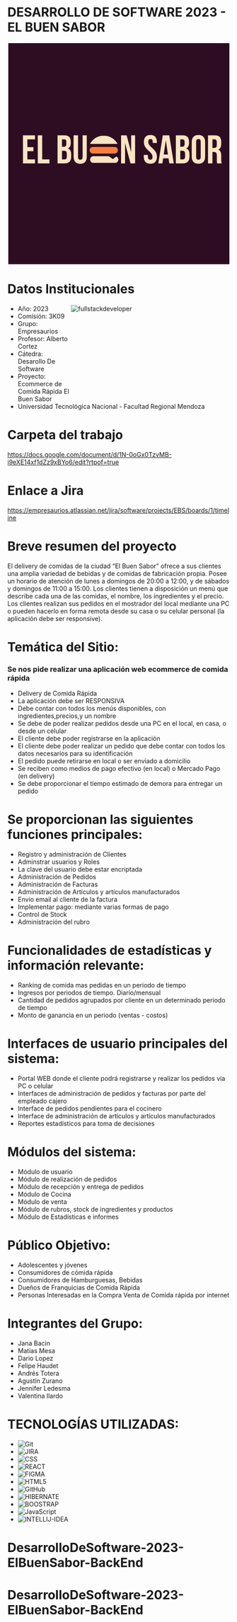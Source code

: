 # DESARROLLO DE SOFTWARE 2023 - EL BUEN SABOR

<div> 
    <p align="center">
        <img
            src="logo.png"
            alt="fullstackdeveloper"
            width="500px"
            height="500px"
            align="center"
        /> 
     </p>
</div>

# Datos Institucionales
 <p align="righ">
     <img
         src="https://media.giphy.com/media/2C6v4QD5d3YOO4YhID/giphy-downsized-large.gif"
         alt="fullstackdeveloper"
        width="360px"
         height="190px"
        align="right"
    />
 </p>

* Año: 2023
* Comisión: 3K09
* Grupo: Empresaurios
* Profesor: Alberto Cortez
* Cátedra: Desarollo De Software
* Proyecto: Ecommerce de Comida Rápida El Buen Sabor
* Universidad Tecnológica Nacional - Facultad Regional Mendoza

# Carpeta del trabajo 

https://docs.google.com/document/d/1N-0oGx0TzvMB-i9eXE14xf1dZz9xBYo6/edit?rtpof=true

# Enlace a Jira

https://empresaurios.atlassian.net/jira/software/projects/EBS/boards/1/timeline

# Breve resumen del proyecto

El delivery de comidas de la ciudad “El Buen Sabor” ofrece a sus clientes una amplia variedad de bebidas y de comidas de fabricación propia. Posee un horario de atención de lunes a domingos de 20:00 a 12:00, y de sábados y domingos de 11:00 a 15:00. Los clientes tienen a disposición un menú que describe cada una de las comidas, el nombre, los ingredientes y el precio. Los clientes realizan sus pedidos en el mostrador del local mediante una PC o pueden hacerlo en forma remota desde su casa o su celular personal (la aplicación debe ser responsive).

# Temática del Sitio:

<h3>Se nos pide realizar una aplicación web ecommerce de comida rápida</h3>

* Delivery de Comida Rápida
* La aplicación debe ser RESPONSIVA
* Debe contar con todos los menús disponibles, con ingredientes,precios,y un nombre
* Se debe de poder realizar pedidos desde una PC en el local, en casa, o desde un celular
* El cliente debe poder registrarse en la aplicación
* El cliente debe poder realizar un pedido que debe contar con todos los datos necesarios para su identificación
* El pedido puede retirarse en local o ser enviado a domicilio
* Se reciben como medios de pago efectivo (en local) o Mercado Pago (en delivery)
* Se debe proporcionar el tiempo estimado de demora para entregar un pedido

# Se proporcionan las siguientes funciones principales: 

* Registro y administración de Clientes
* Adminstrar usuarios y Roles
* La clave del usuario debe estar encriptada
* Administración de Pedidos
* Administración de Facturas
* Administración de Articulos y artículos manufacturados
* Envio email al cliente de la factura
* Implementar pago: mediante varias formas de pago
* Control de Stock
* Administración del rubro

# Funcionalidades de estadísticas y información relevante:

* Ranking de comida mas pedidas en un periodo de tiempo
* Ingresos por periodos de tiempo. Diario/mensual
* Cantidad de pedidos agrupados por cliente en un determinado periodo de tiempo
* Monto de ganancia en un periodo (ventas - costos)

# Interfaces de usuario principales del sistema:

*	Portal WEB donde el cliente podrá registrarse y realizar los pedidos vía PC o celular
*	Interfaces de administración de pedidos y facturas por parte del empleado cajero
*	Interface de pedidos pendientes para el cocinero
*	Interface de administración de artículos y artículos manufacturados
*	Reportes estadísticos para toma de decisiones

# Módulos del sistema:

* Módulo de usuario
* Módulo de realización de pedidos
* Módulo de recepción y entrega de pedidos
* Módulo de Cocina
* Módulo de venta
* Módulo de rubros, stock de ingredientes y productos
* Módulo de Estadísticas e informes

# Público Objetivo:

* Adolescentes y jóvenes
* Consumidores de cómida rápida
* Consumidores de Hamburguesas, Bebidas
* Dueños de Franquicias de Comida Rápida
* Personas Interesadas en la Compra Venta de Comida rápida por internet

# Integrantes del Grupo:

* Jana Bacin
* Matias Mesa
* Dario Lopez
* Felipe Haudet
* Andrés Totera
* Agustín Zurano
* Jennifer Ledesma
* Valentina Ilardo

# TECNOLOGÍAS UTILIZADAS:

* ![Git](https://img.shields.io/badge/git-%23F05033.svg?style=for-the-badge&logo=git&logoColor=white)
* ![JIRA](https://img.shields.io/badge/Jira-0052CC?style=for-the-badge&logo=Jira&logoColor=white)
* ![CSS](https://img.shields.io/badge/CSS3-1572B6?style=for-the-badge&logo=css3&logoColor=white)
* ![REACT](https://img.shields.io/badge/React-20232A?style=for-the-badge&logo=react&logoColor=61DAFB)
* ![FIGMA](https://img.shields.io/badge/Figma-F24E1E?style=for-the-badge&logo=figma&logoColor=white)
* ![HTML5](https://img.shields.io/badge/HTML5-E34F26?style=for-the-badge&logo=html5&logoColor=white)
* ![GitHub](https://img.shields.io/badge/github-%23121011.svg?style=for-the-badge&logo=github&logoColor=white)
* ![HIBERNATE](https://img.shields.io/badge/Hibernate-59666C?style=for-the-badge&logo=Hibernate&logoColor=white)
* ![BOOSTRAP](https://img.shields.io/badge/Bootstrap-563D7C?style=for-the-badge&logo=bootstrap&logoColor=white)
* ![JavaScript](https://img.shields.io/badge/JavaScript-F7DF1E?style=for-the-badge&logo=javascript&logoColor=black)
* ![INTELLIJ-IDEA](https://img.shields.io/badge/IntelliJ_IDEA-000000.svg?style=for-the-badge&logo=intellij-idea&logoColor=white)




# DesarrolloDeSoftware-2023-ElBuenSabor-BackEnd
# DesarrolloDeSoftware-2023-ElBuenSabor-BackEnd
